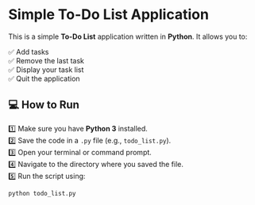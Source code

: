# Simple To-Do List Application

This is a simple **To-Do List** application written in **Python**. It allows you to:

✅ Add tasks  
✅ Remove the last task  
✅ Display your task list  
✅ Quit the application  

## 💻 How to Run

1️⃣ Make sure you have **Python 3** installed.  
2️⃣ Save the code in a `.py` file (e.g., `todo_list.py`).  
3️⃣ Open your terminal or command prompt.  
4️⃣ Navigate to the directory where you saved the file.  
5️⃣ Run the script using:
```bash
python todo_list.py
